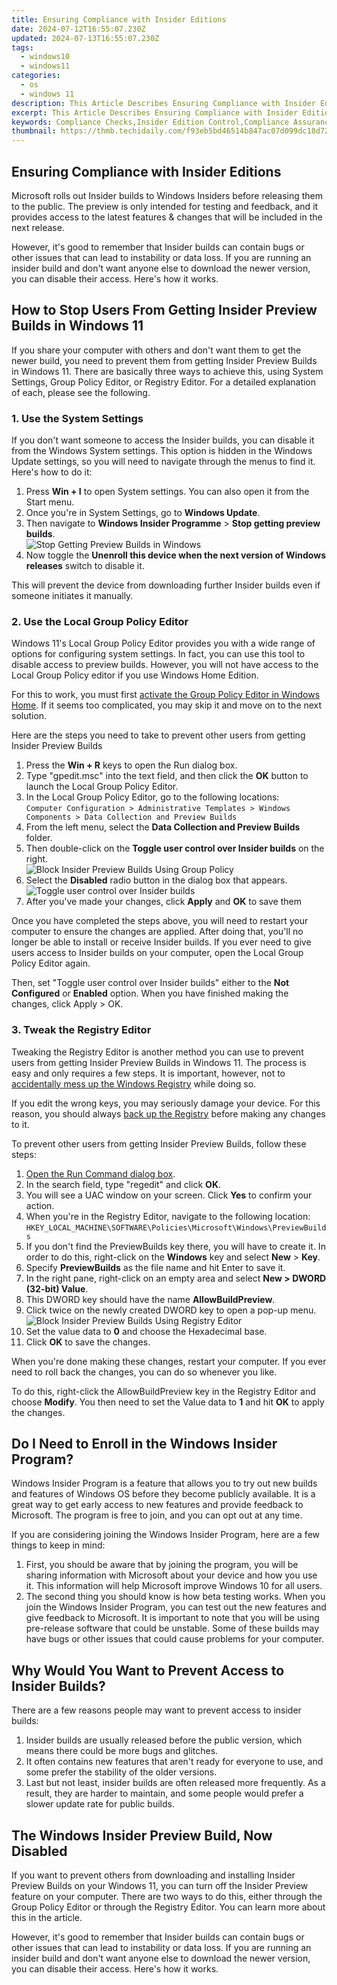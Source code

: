 ```yaml
---
title: Ensuring Compliance with Insider Editions
date: 2024-07-12T16:55:07.230Z
updated: 2024-07-13T16:55:07.230Z
tags:
  - windows10
  - windows11
categories:
  - os
  - windows 11
description: This Article Describes Ensuring Compliance with Insider Editions
excerpt: This Article Describes Ensuring Compliance with Insider Editions
keywords: Compliance Checks,Insider Edition Control,Compliance Assurance,Editorial Rigor,Content Policy Adherence,Internal Publishing Standards,Edits Oversight & Compliance
thumbnail: https://thmb.techidaily.com/f93eb5bd46514b847ac07d099dc18d72eab724476fd27a01a5370f94ffa41df8.jpg
---
```


## Ensuring Compliance with Insider Editions

 Microsoft rolls out Insider builds to Windows Insiders before releasing them to the public. The preview is only intended for testing and feedback, and it provides access to the latest features & changes that will be included in the next release.

 However, it's good to remember that Insider builds can contain bugs or other issues that can lead to instability or data loss. If you are running an insider build and don't want anyone else to download the newer version, you can disable their access. Here's how it works.

## How to Stop Users From Getting Insider Preview Builds in Windows 11

 If you share your computer with others and don't want them to get the newer build, you need to prevent them from getting Insider Preview Builds in Windows 11\. There are basically three ways to achieve this, using System Settings, Group Policy Editor, or Registry Editor. For a detailed explanation of each, please see the following.

### 1\. Use the System Settings

 If you don't want someone to access the Insider builds, you can disable it from the Windows System settings. This option is hidden in the Windows Update settings, so you will need to navigate through the menus to find it. Here's how to do it:

1. Press **Win + I** to open System settings. You can also open it from the Start menu.
2. Once you're in System Settings, go to **Windows Update**.
3. Then navigate to **Windows Insider Programme** \> **Stop getting preview builds**.  
![Stop Getting Preview Builds in Windows](https://static1.makeuseofimages.com/wordpress/wp-content/uploads/2023/09/stop-getting-preview-builds-in-windows.jpg)
4. Now toggle the **Unenroll this device when the next version of Windows releases** switch to disable it.

 This will prevent the device from downloading further Insider builds even if someone initiates it manually.

### 2\. Use the Local Group Policy Editor

 Windows 11's Local Group Policy Editor provides you with a wide range of options for configuring system settings. In fact, you can use this tool to disable access to preview builds. However, you will not have access to the Local Group Policy editor if you use Windows Home Edition.

 For this to work, you must first [activate the Group Policy Editor in Windows Home](https://www.makeuseof.com/tag/access-group-policy-editor-even-windows-home-settings-try/). If it seems too complicated, you may skip it and move on to the next solution.

 Here are the steps you need to take to prevent other users from getting Insider Preview Builds

1. Press the **Win + R** keys to open the Run dialog box.
2. Type "gpedit.msc" into the text field, and then click the **OK** button to launch the Local Group Policy Editor.
3. In the Local Group Policy Editor, go to the following locations:  
`Computer Configuration > Administrative Templates > Windows Components > Data Collection and Preview Builds`
4. From the left menu, select the **Data Collection and Preview Builds** folder.
5. Then double-click on the **Toggle user control over Insider builds** on the right.  
![Block Insider Preview Builds Using Group Policy](https://static1.makeuseofimages.com/wordpress/wp-content/uploads/2022/10/Block-Insider-Preview-Builds-Using-Group-Policy.jpg)
6. Select the **Disabled** radio button in the dialog box that appears.  
![Toggle user control over Insider builds](https://static1.makeuseofimages.com/wordpress/wp-content/uploads/2022/10/Toggle-user-control-over-Insider-builds.jpg)
7. After you've made your changes, click **Apply** and **OK** to save them

 Once you have completed the steps above, you will need to restart your computer to ensure the changes are applied. After doing that, you'll no longer be able to install or receive Insider builds. If you ever need to give users access to Insider builds on your computer, open the Local Group Policy Editor again.

 Then, set "Toggle user control over Insider builds" either to the **Not Configured** or **Enabled** option. When you have finished making the changes, click Apply > OK.

### 3\. Tweak the Registry Editor

 Tweaking the Registry Editor is another method you can use to prevent users from getting Insider Preview Builds in Windows 11\. The process is easy and only requires a few steps. It is important, however, not to [accidentally mess up the Windows Registry](https://www.makeuseof.com/tag/not-accidentally-mess-windows-registry/) while doing so.

 If you edit the wrong keys, you may seriously damage your device. For this reason, you should always [back up the Registry](https://www.makeuseof.com/tag/backup-restore-windows-registry/) before making any changes to it.

 To prevent other users from getting Insider Preview Builds, follow these steps:

1. [Open the Run Command dialog box](https://www.makeuseof.com/windows-open-run-command-dialog-box/).
2. In the search field, type "regedit" and click **OK**.
3. You will see a UAC window on your screen. Click **Yes** to confirm your action.
4. When you're in the Registry Editor, navigate to the following location:  
`HKEY_LOCAL_MACHINE\SOFTWARE\Policies\Microsoft\Windows\PreviewBuilds`
5. If you don't find the PreviewBuilds key there, you will have to create it. In order to do this, right-click on the **Windows** key and select **New** \> **Key**.
6. Specify **PreviewBuilds** as the file name and hit Enter to save it.
7. In the right pane, right-click on an empty area and select **New > DWORD (32-bit) Value**.
8. This DWORD key should have the name **AllowBuildPreview**.
9. Click twice on the newly created DWORD key to open a pop-up menu.  
![Block Insider Preview Builds Using Registry Editor](https://static1.makeuseofimages.com/wordpress/wp-content/uploads/2022/10/Block-Insider-Preview-Builds-Using-Registry-Editor.jpg)
10. Set the value data to **0** and choose the Hexadecimal base.
11. Click **OK** to save the changes.

 When you're done making these changes, restart your computer. If you ever need to roll back the changes, you can do so whenever you like.

 To do this, right-click the AllowBuildPreview key in the Registry Editor and choose **Modify**. You then need to set the Value data to **1** and hit **OK** to apply the changes.

## Do I Need to Enroll in the Windows Insider Program?

 Windows Insider Program is a feature that allows you to try out new builds and features of Windows OS before they become publicly available. It is a great way to get early access to new features and provide feedback to Microsoft. The program is free to join, and you can opt out at any time.

 If you are considering joining the Windows Insider Program, here are a few things to keep in mind:

1. First, you should be aware that by joining the program, you will be sharing information with Microsoft about your device and how you use it. This information will help Microsoft improve Windows 10 for all users.
2. The second thing you should know is how beta testing works. When you join the Windows Insider Program, you can test out the new features and give feedback to Microsoft. It is important to note that you will be using pre-release software that could be unstable. Some of these builds may have bugs or other issues that could cause problems for your computer.

## Why Would You Want to Prevent Access to Insider Builds?

 There are a few reasons people may want to prevent access to insider builds:

1. Insider builds are usually released before the public version, which means there could be more bugs and glitches.
2. It often contains new features that aren't ready for everyone to use, and some prefer the stability of the older versions.
3. Last but not least, insider builds are often released more frequently. As a result, they are harder to maintain, and some people would prefer a slower update rate for public builds.

## The Windows Insider Preview Build, Now Disabled

 If you want to prevent others from downloading and installing Insider Preview Builds on your Windows 11, you can turn off the Insider Preview feature on your computer. There are two ways to do this, either through the Group Policy Editor or through the Registry Editor. You can learn more about this in the article.

 However, it's good to remember that Insider builds can contain bugs or other issues that can lead to instability or data loss. If you are running an insider build and don't want anyone else to download the newer version, you can disable their access. Here's how it works.



<ins class="adsbygoogle"
      style="display:block"
      data-ad-client="ca-pub-7571918770474297"
      data-ad-slot="8358498916"
      data-ad-format="auto"
      data-full-width-responsive="true"></ins>

